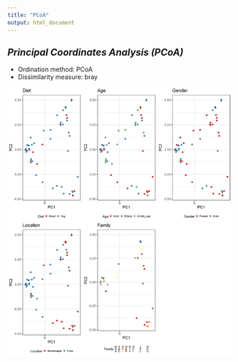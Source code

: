 ```yaml
---
title: "PCoA"
output: html_document
---
```




## *Principal Coordinates Analysis (PCoA)*

* Ordination method: PCoA
* Dissimilarity measure: bray

![plot of chunk PCoA](output/figure_pcoa/PCoA-1.png)


